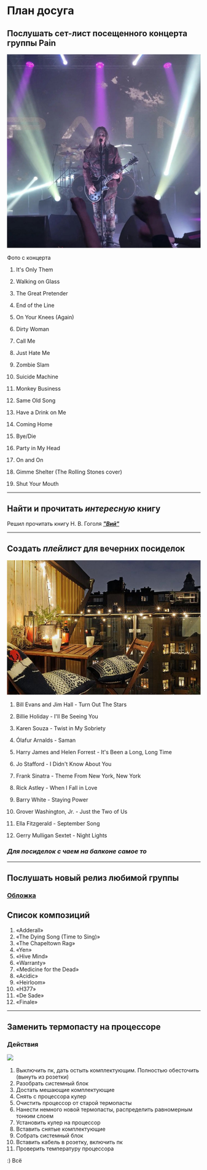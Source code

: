# План досуга

## Послушать сет-лист посещенного концерта группы **Pain**
![Фото с концерта](123.jpg)

Фото с концерта

1. It's Only Them

2. Walking on Glass

3. The Great Pretender

4. End of the Line

5. On Your Knees (Again)

6. Dirty Woman

7. Call Me

8. Just Hate Me

9. Zombie Slam

10. Suicide Machine

11. Monkey Business

12. Same Old Song

13. Have a Drink on Me

14. Coming Home

15. Bye/Die

16. Party in My Head

17. On and On

18. Gimme Shelter
(The Rolling Stones cover)

19. Shut Your Mouth

---
## Найти и прочитать ***интересную*** книгу

Решил прочитать книгу Н. В. Гоголя [***"Вий"***](https://cdn.ast.ru/v2/AST000000000058323/COVER/cover1__w340.jpg)

---
## Создать *плейлист* для вечерних посиделок
![Фото](321.jpg)
1. Bill Evans and Jim Hall - Turn Out The Stars

2. Billie Holiday - I'll Be Seeing You

3. Karen Souza - Twist in My Sobriety

4. Ólafur Arnalds - Saman

5. Harry James and Helen Forrest - It's Been a Long, Long Time

6. Jo Stafford - I Didn't Know About You

7. Frank Sinatra - Theme From New York, New York

8. Rick Astley - When I Fall in Love

9. Barry White - Staying Power

10. Grover Washington, Jr. - Just the Two of Us

11. Ella Fitzgerald - September Song

12. Gerry Mulligan Sextet - Night Lights

### ***Для посиделок с чаем на балконе самое то***

---
## Послушать новый релиз любимой группы
### [Обложка](https://upload.wikimedia.org/wikipedia/ru/9/9b/Slipknot_%E2%80%94_The_End%2C_So_Far.jpg)
## Список композиций 
1.	«Adderall»
2.	«The Dying Song (Time to Sing)»
3.	«The Chapeltown Rag»
4.	«Yen»
5.	«Hive Mind»
6.	«Warranty»
7.	«Medicine for the Dead»
8.	«Acidic»
9.	«Heirloom»
10.	«H377»
11.	«De Sade»
12.	«Finale»
---
## Заменить термопасту на процессоре
###  Действия 
![](222.png)
1. Выключить пк, дать остыть комплектующим. Полностью обесточить (вынуть из розетки)
2. Разобрать системный блок 
3. Достать мешающие комплектующие
4. Снять с процессора кулер
5. Очистить процессор от старой термопасты
6. Нанести немного новой термопасты, распределить равномерным тонким слоем
7. Установить кулер на процессор
8. Вставить снятые комплектующие
9. Собрать системный блок
10. Вставить кабель в розетку, включить пк
11. Проверить температуру процессора

:) 
Всё
